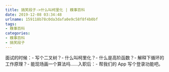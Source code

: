 ```yaml
---
title: 搞笑段子->什么叫柯里化 | 糗事百科
date: 2019-12-08 03:34:48
urlname: 159118b78c0da3dafa0e9c58f8f4b0bf
tags: 
- 糗事百科
categories:
- 糗事百科
- 搞笑段子
---
```

面试的时候：- 写个二叉树？- 什么叫柯里化？- 什么是高阶函数？- 解释下循环的工作原理？- 能现场画一个算法吗……入职后：- 帮我们的 App 写个登录功能吧。


